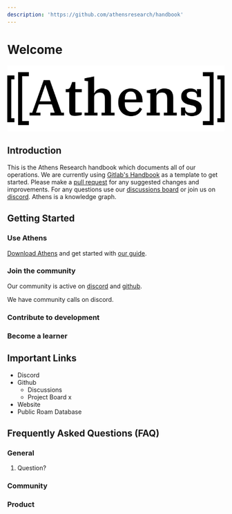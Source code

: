 ```yaml
---
description: 'https://github.com/athensresearch/handbook'
---
```


# Welcome

![](.gitbook/assets/athens-logo.svg)

## Introduction

This is the Athens Research handbook which documents all of our operations. We are currently using [Gitlab's Handbook](https://about.gitlab.com/handbook/#company) as a template to get started. Please make a [pull request](https://github.com/athensresearch/handbook/pulls) for any suggested changes and improvements. For any questions use our [discussions board](https://github.com/athensresearch/athens/discussions) or join us on [discord](https://discord.gg/as9h8yHNfD). Athens is a knowledge graph.

## Getting Started

### Use Athens

[Download Athens](https://github.com/athensresearch/athens/releases) and get started with [our guide](for-users/athens-guide/).

### Join the community

Our community is active on [discord](https://discord.gg/as9h8yHNfD) and [github](https://github.com/athensresearch/athens/discussions).

We have community calls on discord.

### Contribute to development

### Become a learner



## Important Links

* Discord
* Github
  * Discussions
  * Project Board x
* Website
* Public Roam Database

## Frequently Asked Questions \(FAQ\)

### General

1. Question?

### Community

### Product

### 

